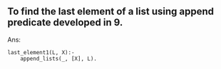 To find the last element of a list using append predicate developed in 9.
---

Ans:
```
last_element1(L, X):-
    append_lists(_, [X], L).
```
